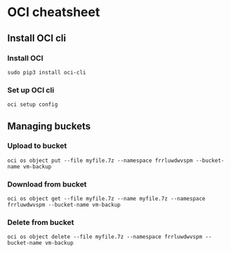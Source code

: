 # OCI cheatsheet

## Install OCI cli
### Install OCI
```sudo pip3 install oci-cli```  
### Set up OCI cli
```oci setup config```  


## Managing buckets
### Upload to bucket
```oci os object put --file myfile.7z --namespace frrluwdwvspm --bucket-name vm-backup```
### Download from bucket
```oci os object get --file myfile.7z --name myfile.7z --namespace frrluwdwvspm --bucket-name vm-backup```
### Delete from bucket
```oci os object delete --file myfile.7z --namespace frrluwdwvspm --bucket-name vm-backup```

